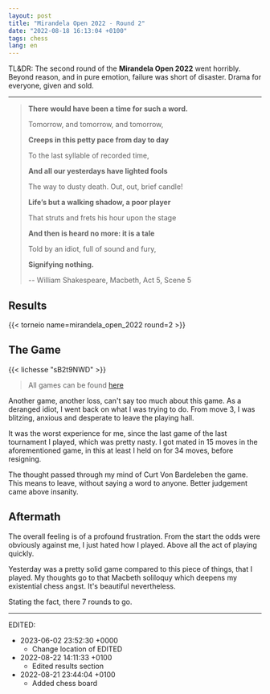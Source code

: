 ```yaml
---
layout: post
title: "Mirandela Open 2022 - Round 2"
date: "2022-08-18 16:13:04 +0100"
tags: chess
lang: en
---
```


TL&DR: The second round of the **Mirandela Open 2022** went horribly. Beyond
reason, and in pure emotion, failure was short of disaster. Drama for everyone,
given and sold.

---

> **There would have been a time for such a word.**
>
> Tomorrow, and tomorrow, and tomorrow,
>
> **Creeps in this petty pace from day to day**
>
> To the last syllable of recorded time,
>
> **And all our yesterdays have lighted fools**
>
> The way to dusty death. Out, out, brief candle!
>
> **Life’s but a walking shadow, a poor player**
>
> That struts and frets his hour upon the stage
>
> **And then is heard no more: it is a tale**
>
> Told by an idiot, full of sound and fury,
>
> **Signifying nothing.**
>
>  -- William Shakespeare, Macbeth, Act 5, Scene 5

## Results

{{< torneio name=mirandela_open_2022 round=2 >}}


## The Game

{{< lichesse "sB2t9NWD" >}}

> All games can be found [here]({{site.url}}/res/mirandela-open-2022.pgn)

Another game, another loss, can't say too much about this game. As a deranged
idiot, I went back on what I was trying to do. From move 3, I was
blitzing, anxious and desperate to leave the playing hall.

It was the worst experience for me, since the last game of the last tournament
I played, which was pretty nasty. I got mated in 15 moves in the
aforementioned game, in this at least I held on for 34 moves, before
resigning.

The thought passed through my mind of Curt Von Bardeleben the game. This
means to leave, without saying a word to anyone. Better judgement came above
insanity.


## Aftermath

The overall feeling is of a profound frustration. From the start the odds were
obviously against me, I just hated how I played. Above all the act of playing
quickly.

Yesterday was a pretty solid game compared to this piece of things, that I
played. My thoughts go to that Macbeth soliloquy which deepens my existential
chess angst. It's beautiful nevertheless.

Stating the fact, there 7 rounds to go.

---

EDITED:
- 2023-06-02 23:52:30 +0000
  + Change location of EDITED
- 2022-08-22 14:11:33 +0100
  + Edited results section
- 2022-08-21 23:44:04 +0100
  + Added chess board
